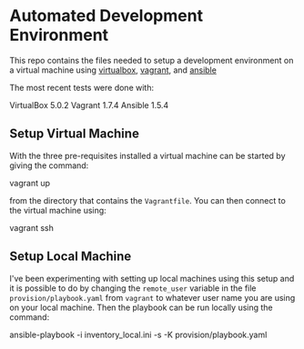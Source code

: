 # Automated Development Environment

This repo contains the files needed to setup a development environment on
a virtual machine using
[virtualbox](https://www.virtualbox.org/),
[vagrant](https://www.vagrantup.com/), and
[ansible](http://docs.ansible.com/ansible/index.html)

The most recent tests were done with:

  VirtualBox 5.0.2
  Vagrant 1.7.4
  Ansible 1.5.4


## Setup Virtual Machine

With the three pre-requisites installed a virtual machine can be started
by giving the command:

  vagrant up

from the directory that contains the ``Vagrantfile``.  You can then connect
to the virtual machine using:

  vagrant ssh


## Setup Local Machine

I've been experimenting with setting up local machines using this setup
and it is possible to do by changing the ``remote_user`` variable in
the file ``provision/playbook.yaml`` from ``vagrant`` to whatever user
name you are using on your local machine.  Then the playbook can be run
locally using the command:

  ansible-playbook -i inventory_local.ini -s -K provision/playbook.yaml